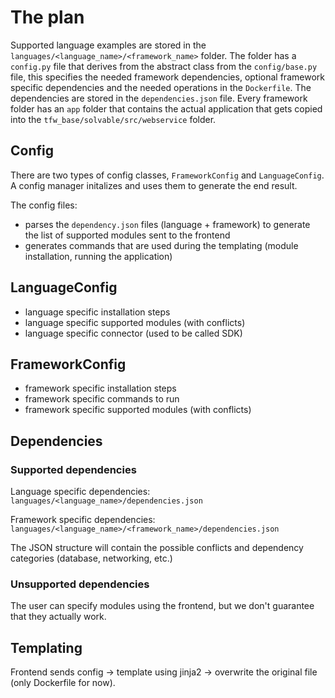 # The plan

Supported language examples are stored in the `languages/<language_name>/<framework_name>` folder. The folder has a `config.py` file that derives from the abstract class from the `config/base.py` file, this specifies the needed framework dependencies, optional framework specific dependencies and the needed operations in the `Dockerfile`. The dependencies are stored in the `dependencies.json` file. Every framework folder has an `app` folder that contains the actual application that gets copied into the `tfw_base/solvable/src/webservice` folder.


## Config

There are two types of config classes, `FrameworkConfig` and `LanguageConfig`. A config manager initalizes and uses them to generate the end result.

The config files:
 * parses the `dependency.json` files (language + framework) to generate the list of supported modules sent to the frontend
 * generates commands that are used during the templating (module installation, running the application)

## LanguageConfig

 * language specific installation steps
 * language specific supported modules (with conflicts)
 * language specific connector (used to be called SDK)

## FrameworkConfig

 * framework specific installation steps
 * framework specific commands to run
 * framework specific supported modules (with conflicts)

## Dependencies

### Supported dependencies
Language specific dependencies: `languages/<language_name>/dependencies.json`

Framework specific dependencies: `languages/<language_name>/<framework_name>/dependencies.json`

The JSON structure will contain the possible conflicts and dependency categories (database, networking, etc.)

### Unsupported dependencies

The user can specify modules using the frontend, but we don't guarantee that they actually work.

## Templating
Frontend sends config -> template using jinja2 -> overwrite the original file (only Dockerfile for now).
